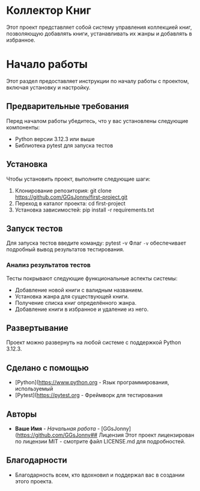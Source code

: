 # Коллектор Книг
Этот проект представляет собой систему управления коллекцией книг, позволяющую добавлять книги, устанавливать их жанры и добавлять в избранное.
# Начало работы
Этот раздел предоставляет инструкции по началу работы с проектом, включая установку и настройку.
## Предварительные требования
Перед началом работы убедитесь, что у вас установлены следующие компоненты:
- Python версии 3.12.3 или выше
- Библиотека pytest для запуска тестов
## Установка
Чтобы установить проект, выполните следующие шаги:
1. Клонирование репозитория:
git clone https://github.com/GGsJonny/first-project.git
2. Переход в каталог проекта:
cd first-project
3. Установка зависимостей:
pip install -r requirements.txt
## Запуск тестов
Для запуска тестов введите команду:
pytest -v
Флаг `-v` обеспечивает подробный вывод результатов тестирования.
### Анализ результатов тестов
Тесты покрывают следующие функциональные аспекты системы:
- Добавление новой книги с валидным названием.
- Установка жанра для существующей книги.
- Получение списка книг определённого жанра.
- Добавление книги в избранное и удаление из него.
## Развертывание
Проект можно развернуть на любой системе с поддержкой Python 3.12.3.
## Сделано с помощью
* [Python](https://www.python.org - Язык программирования, используемый
* [Pytest](https://pytest.org - Фреймворк для тестирования
## Авторы
* **Ваше Имя** - *Начальная работа* - [GGsJonny](https://github.com/GGsJonny## Лицензия
Этот проект лицензирован по лицензии MIT - смотрите файл LICENSE.md для подробностей.
## Благодарности
* Благодарность всем, кто вдохновил и поддержал вас в создании этого проекта.
